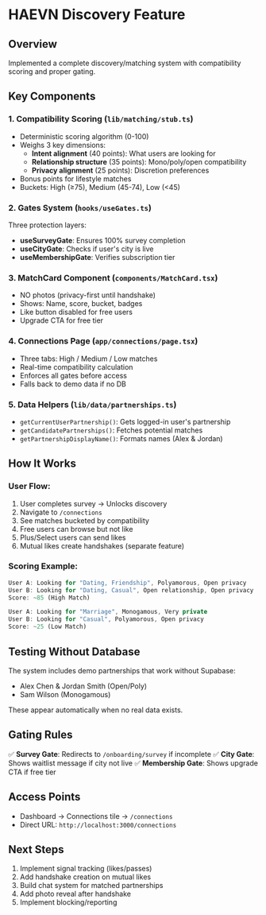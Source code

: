 # HAEVN Discovery Feature

## Overview
Implemented a complete discovery/matching system with compatibility scoring and proper gating.

## Key Components

### 1. Compatibility Scoring (`lib/matching/stub.ts`)
- Deterministic scoring algorithm (0-100)
- Weighs 3 key dimensions:
  - **Intent alignment** (40 points): What users are looking for
  - **Relationship structure** (35 points): Mono/poly/open compatibility
  - **Privacy alignment** (25 points): Discretion preferences
- Bonus points for lifestyle matches
- Buckets: High (≥75), Medium (45-74), Low (<45)

### 2. Gates System (`hooks/useGates.ts`)
Three protection layers:
- **useSurveyGate**: Ensures 100% survey completion
- **useCityGate**: Checks if user's city is live
- **useMembershipGate**: Verifies subscription tier

### 3. MatchCard Component (`components/MatchCard.tsx`)
- NO photos (privacy-first until handshake)
- Shows: Name, score, bucket, badges
- Like button disabled for free users
- Upgrade CTA for free tier

### 4. Connections Page (`app/connections/page.tsx`)
- Three tabs: High / Medium / Low matches
- Real-time compatibility calculation
- Enforces all gates before access
- Falls back to demo data if no DB

### 5. Data Helpers (`lib/data/partnerships.ts`)
- `getCurrentUserPartnership()`: Gets logged-in user's partnership
- `getCandidatePartnerships()`: Fetches potential matches
- `getPartnershipDisplayName()`: Formats names (Alex & Jordan)

## How It Works

### User Flow:
1. User completes survey → Unlocks discovery
2. Navigate to `/connections`
3. See matches bucketed by compatibility
4. Free users can browse but not like
5. Plus/Select users can send likes
6. Mutual likes create handshakes (separate feature)

### Scoring Example:
```javascript
User A: Looking for "Dating, Friendship", Polyamorous, Open privacy
User B: Looking for "Dating, Casual", Open relationship, Open privacy
Score: ~85 (High Match)

User A: Looking for "Marriage", Monogamous, Very private
User B: Looking for "Casual", Polyamorous, Open privacy
Score: ~25 (Low Match)
```

## Testing Without Database

The system includes demo partnerships that work without Supabase:
- Alex Chen & Jordan Smith (Open/Poly)
- Sam Wilson (Monogamous)

These appear automatically when no real data exists.

## Gating Rules

✅ **Survey Gate**: Redirects to `/onboarding/survey` if incomplete
✅ **City Gate**: Shows waitlist message if city not live
✅ **Membership Gate**: Shows upgrade CTA if free tier

## Access Points

- Dashboard → Connections tile → `/connections`
- Direct URL: `http://localhost:3000/connections`

## Next Steps

1. Implement signal tracking (likes/passes)
2. Add handshake creation on mutual likes
3. Build chat system for matched partnerships
4. Add photo reveal after handshake
5. Implement blocking/reporting